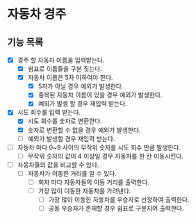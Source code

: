 # 자동차 경주

## 기능 목록

- [x] 경주 할 자동차 이름을 입력받는다.
    - [x] 쉼표로 이름들을 구분 짓는다.
    - [x] 자동차 이름은 5자 이하여야 한다.
        - [x] 5자가 아닐 경우 예외가 발생한다.
        - [x] 중복된 자동차 이름이 있을 경우 예외가 발생한다.
        - [x] 예외가 발생 할 경우 재입력 받는다.
- [x] 시도 회수를 입력 받는다.
    - [x] 시도 회수를 숫자로 변환한다.
    - [x] 숫자로 변환할 수 없을 경우 예외가 발생한다.
    - [ ] 예외가 발생할 경우 재입력 받는다.
- [ ] 자동차 마다 0~9 사이의 무작위 숫자를 시도 회수 만큼 발생한다.
    - [ ] 무작위 숫자의 값이 4 이상일 경우 자동차를 한 칸 이동시킨다.
- [ ] 자동차들의 값을 비교할 수 있다.
    - [ ] 자동차가 이동한 거리를 알 수 있다.
        - [ ] 회차 마다 자동차들의 이동 거리를 출력한다.
        - [ ] 가장 많이 이동한 자동차를 가려낸다.
            - [ ] 가장 많이 이동한 자동차를 우승자로 선정하여 출력한다.
            - [ ] 공동 우승자가 존재할 경우 쉼표로 구분지어 출력한다.